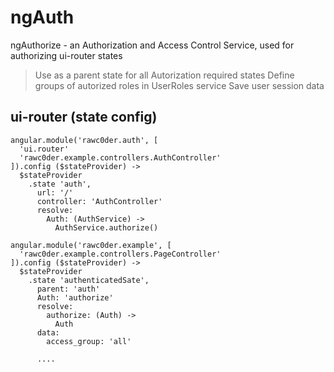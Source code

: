 ngAuth
======

ngAuthorize - an Authorization and Access Control Service, used for authorizing ui-router states

> Use as a parent state for all Autorization required states
> Define groups of autorized roles in UserRoles service
> Save user session data 

ui-router (state config)
------------------------
```
angular.module('rawc0der.auth', [
  'ui.router'
  'rawc0der.example.controllers.AuthController'
]).config ($stateProvider) ->
  $stateProvider
    .state 'auth',
      url: '/'
      controller: 'AuthController'
      resolve: 
        Auth: (AuthService) ->
          AuthService.authorize()

angular.module('rawc0der.example', [
  'rawc0der.example.controllers.PageController'
]).config ($stateProvider) ->
  $stateProvider
    .state 'authenticatedSate',
      parent: 'auth'
      Auth: 'authorize'
      resolve: 
        authorize: (Auth) ->
          Auth
      data:
        access_group: 'all'

      ....
```
